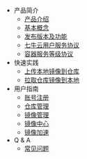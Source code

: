 * 产品简介
  * [产品介绍](introduction/product-introduction.md)
  * [基本概念](introduction/basic-concepts.md)
  * [发布版本及功能](introduction/changelog.md)
  * [七牛云用户服务协议](introduction/conditions-of-use.md)
  * [容器服务等级协议](introduction/kirk-sla.md)
* 快速实践
  * [上传本地镜像到仓库](quick-start/push-image.md)
  * [拉取仓库镜像到本地](quick-start/pull-image.md)
* 用户指南
  * [账号注册](user-guide/registry.md)
  * [仓库管理](user-guide/repository.md)
  * [镜像管理](user-guide/image.md)
  * [镜像中心](user-guide/image-center.md)
  * [镜像加速](user-guide/mirror.md)
* Q & A
  * [常见问题](q-and-a/q-and-a.md)